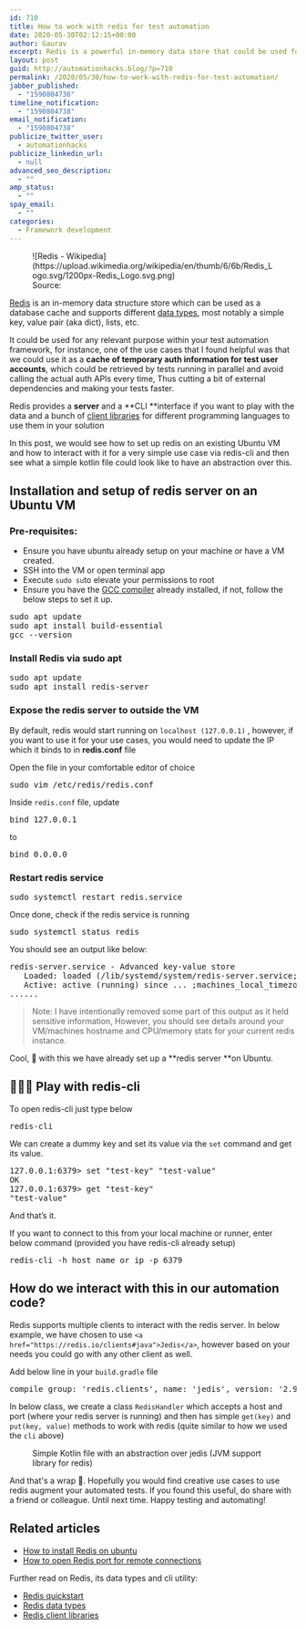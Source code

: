 ```yaml
---
id: 710
title: How to work with redis for test automation
date: 2020-05-30T02:12:15+00:00
author: Gaurav
excerpt: Redis is a powerful in-memory data store that could be used for a variety of test automation use cases. In this post, we setup a redis server on an ubuntu VM and see how we can use redis-cli and a simple Kotlin class to interact with our server.
layout: post
guid: http://automationhacks.blog/?p=710
permalink: /2020/05/30/how-to-work-with-redis-for-test-automation/
jabber_published:
  - "1590804736"
timeline_notification:
  - "1590804738"
email_notification:
  - "1590804738"
publicize_twitter_user:
  - automationhacks
publicize_linkedin_url:
  - null
advanced_seo_description:
  - ""
amp_status:
  - ""
spay_email:
  - ""
categories:
  - Framework development
---
```

<figure class="wp-block-image is-style-rounded">![Redis - Wikipedia](https://upload.wikimedia.org/wikipedia/en/thumb/6/6b/Redis_Logo.svg/1200px-Redis_Logo.svg.png)<figcaption>Source: <https://en.wikipedia.org/wiki/Redis></figcaption></figure> 

<a rel="noopener" href="https://redis.io/" target="_blank">Redis</a> is an in-memory data structure store which can be used as a database cache and supports different <a rel="noopener" href="https://redis.io/topics/data-types-intro" target="_blank">data types</a>, most notably a simple key, value pair (aka dict), lists, etc.

It could be used for any relevant purpose within your test automation framework, for instance, one of the use cases that I found helpful was that we could use it as a **cache of temporary auth information for test user accounts**, which could be retrieved by tests running in parallel and avoid calling the actual auth APIs every time, Thus cutting a bit of external dependencies and making your tests faster.

Redis provides a **server** and a **CLI&nbsp;**interface if you want to play with the data and a bunch of <a href="https://redis.io/clients" target="_blank" rel="noopener">client libraries</a> for different programming languages to use them in your solution

In this post, we would see how to set up redis on an existing Ubuntu VM and how to interact with it for a very simple use case via redis-cli and then see what a simple kotlin file could look like to have an abstraction over this.

## Installation and setup of redis server on an Ubuntu VM

### Pre-requisites:

  * Ensure you have ubuntu already setup on your machine or have a VM created.
  * SSH into the VM or open terminal app
  * Execute `sudo su`to elevate your permissions to root
  * Ensure you have the <a rel="noopener" href="https://linuxize.com/post/how-to-install-gcc-compiler-on-ubuntu-18-04/" target="_blank">GCC compiler</a> <span style="color:var(--color-text);">already installed, if not, follow the below steps to set it up.</span>

<pre class="wp-block-syntaxhighlighter-code">sudo apt update
sudo apt install build-essential
gcc --version</pre>

### Install Redis via sudo apt

<pre class="wp-block-syntaxhighlighter-code">sudo apt update
sudo apt install redis-server</pre>

### Expose the redis server to outside the VM

By default, redis would start running on `localhost (127.0.0.1)` , however, if you want to use it for your use cases, you would need to update the IP which it binds to in **redis.conf** file

Open the file in your comfortable editor of choice

<pre class="wp-block-syntaxhighlighter-code">sudo vim /etc/redis/redis.conf</pre>

Inside `redis.conf` file, update

<pre class="wp-block-syntaxhighlighter-code">bind 127.0.0.1</pre>

to

<pre class="wp-block-syntaxhighlighter-code">bind 0.0.0.0</pre>

### Restart redis service

<pre class="wp-block-syntaxhighlighter-code">sudo systemctl restart redis.service</pre>

Once done, check if the redis service is running

<pre class="wp-block-syntaxhighlighter-code">sudo systemctl status redis</pre>

You should see an output like below:

<pre class="wp-block-syntaxhighlighter-code">redis-server.service - Advanced key-value store
   Loaded: loaded (/lib/systemd/system/redis-server.service; enabled; vendor preset: enabled)
   Active: active (running) since ... ;machines_local_timezone...;; 4min 15s ago
......</pre>

<blockquote class="wp-block-quote">
  <p>
    Note: I have intentionally removed some part of this output as it held sensitive information, However, you should see details around your VM/machines hostname and CPU/memory stats for your current redis instance.
  </p>
</blockquote>

Cool, 🥳 with this we have already set up a **redis server&nbsp;**on Ubuntu.

## 🤾🏻‍♂️ Play with redis-cli

To open redis-cli just type below

<pre class="wp-block-syntaxhighlighter-code">redis-cli</pre>

We can create a dummy key and set its value via the `set` command and get its value.

<pre class="wp-block-syntaxhighlighter-code">127.0.0.1:6379&gt; set "test-key" "test-value"
OK
127.0.0.1:6379&gt; get "test-key"
"test-value"</pre>

And that’s it.

If you want to connect to this from your local machine or runner, enter below command (provided you have redis-cli already setup)

<pre class="wp-block-syntaxhighlighter-code">redis-cli -h host_name_or_ip -p 6379</pre>

## How do we interact with this in our automation code?

Redis supports multiple clients to interact with the redis server. In below example, we have chosen to use `<a href="https://redis.io/clients#java">Jedis</a>`, however based on your needs you could go with any other client as well.

Add below line in your `build.gradle` file

<pre class="wp-block-syntaxhighlighter-code">compile group: 'redis.clients', name: 'jedis', version: '2.9.0'</pre>

In below class, we create a class `RedisHandler` which accepts a host and port (where your redis server is running) and then has simple `get(key)` and `put(key, value)` methods to work with redis (quite similar to how we used the `cli` above)<figure class="wp-block-embed is-type-rich">

<div class="wp-block-embed__wrapper">
  <div class="gist-oembed" data-gist="38a345e245585904f27b9d5f67377e5f.json" data-ts="8">
  </div>
</div><figcaption>Simple Kotlin file with an abstraction over jedis (JVM support library for redis)</figcaption></figure> 

And that's a wrap 🥳. Hopefully you would find creative use cases to use redis augment your automated tests. If you found this useful, do share with a friend or colleague. Until next time. Happy testing and automating! 

## Related articles

<ul class="ak-ul">
  <li>
    <a href="https://www.digitalocean.com/community/tutorials/how-to-install-and-secure-redis-on-ubuntu-18-04">How to install Redis on ubuntu</a>
  </li>
  <li>
    <a href="https://stackoverflow.com/questions/19091087/open-redis-port-for-remote-connections">How to open Redis port for remote connections</a>
  </li>
</ul>

Further read on Redis, its data types and cli utility:

<ul class="ak-ul">
  <li>
    <a href="https://redis.io/topics/quickstart">Redis quickstart</a>
  </li>
  <li>
    <a href="https://redis.io/topics/data-types-intro">Redis data types</a>
  </li>
  <li>
    <a href="https://redis.io/clients#java">Redis client libraries</a>
  </li>
</ul>